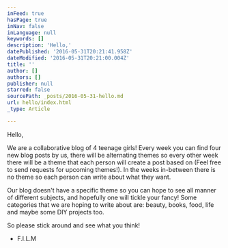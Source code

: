 ```yaml
---
inFeed: true
hasPage: true
inNav: false
inLanguage: null
keywords: []
description: 'Hello,'
datePublished: '2016-05-31T20:21:41.958Z'
dateModified: '2016-05-31T20:21:00.004Z'
title: ''
author: []
authors: []
publisher: null
starred: false
sourcePath: _posts/2016-05-31-hello.md
url: hello/index.html
_type: Article

---
```

Hello,

We are a collaborative blog of 4 teenage girls! Every week you can find four new blog posts by us, there will be alternating themes so every other week there will be a theme that each person will create a post based on (Feel free to send requests for upcoming themes!). In the weeks in-between there is no theme so each person can write about what they want. 

Our blog doesn't have a specific theme so you can hope to see all manner of different subjects, and hopefully one will tickle your fancy! Some categories that we are hoping to write about are: beauty, books, food, life and maybe some DIY projects too.

So please stick around and see what you think!

- F.I.L.M